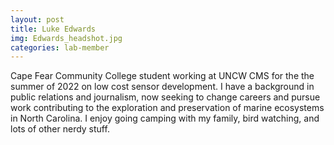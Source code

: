 ```yaml
---
layout: post
title: Luke Edwards
img: Edwards_headshot.jpg
categories: lab-member
---
```


Cape Fear Community College student working at UNCW CMS for the the summer of 2022 on low cost sensor development. I have a background in public relations and journalism, now seeking to change careers and pursue work contributing to the exploration and preservation of marine ecosystems in North Carolina. I enjoy going camping with my family, bird watching, and lots of other nerdy stuff. 

